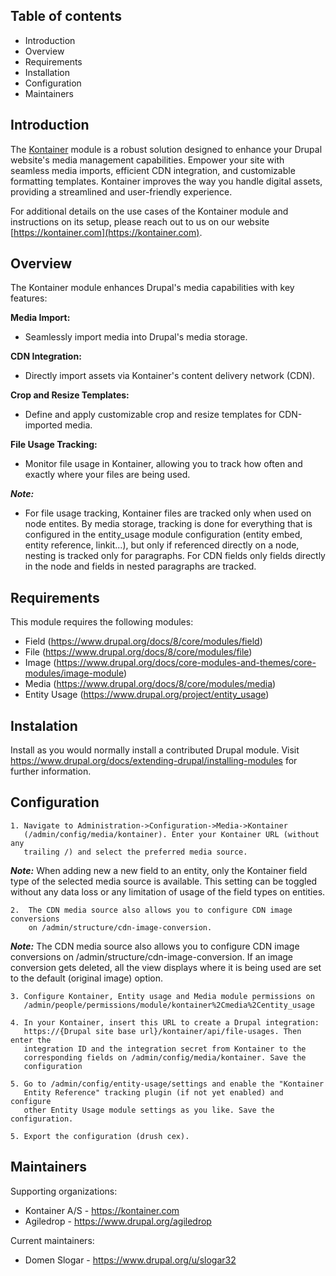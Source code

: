 ## Table of contents

* Introduction
* Overview
* Requirements
* Installation
* Configuration
* Maintainers


## Introduction

The [Kontainer](https://kontainer.com) module is a robust solution designed to
enhance your Drupal website's media management capabilities. Empower your site
with seamless media imports, efficient CDN integration, and customizable
formatting templates. Kontainer improves the way you handle digital assets,
providing a streamlined and user-friendly experience.

For additional details on the use cases of the Kontainer module and instructions
on its setup, please reach out to us on our website
[https://kontainer.com](https://kontainer.com).

## Overview

The Kontainer module enhances Drupal's media capabilities with key features:

**Media Import:**
  - Seamlessly import media into Drupal's media storage.

**CDN Integration:**
  - Directly import assets via Kontainer's content delivery network (CDN).

**Crop and Resize Templates:**
  - Define and apply customizable crop and resize templates for CDN-imported
media.

**File Usage Tracking:**
  - Monitor file usage in Kontainer, allowing you to track how often and exactly
where your files are being used.

***Note:***

- For file usage tracking, Kontainer files are tracked only when used on node
entites. By media storage, tracking is done for everything that is configured
in the entity_usage module configuration (entity embed, entity reference,
linkit...), but only if referenced directly on a node, nesting is tracked only
for paragraphs. For CDN fields only fields directly in the node and fields in
nested paragraphs are tracked.

## Requirements

This module requires the following modules:
* Field (https://www.drupal.org/docs/8/core/modules/field)
* File (https://www.drupal.org/docs/8/core/modules/file)
* Image (https://www.drupal.org/docs/core-modules-and-themes/core-modules/image-module)
* Media (https://www.drupal.org/docs/8/core/modules/media)
* Entity Usage (https://www.drupal.org/project/entity_usage)

## Instalation

Install as you would normally install a contributed Drupal module. Visit
https://www.drupal.org/docs/extending-drupal/installing-modules for further
information.

## Configuration

    1. Navigate to Administration->Configuration->Media->Kontainer
       (/admin/config/media/kontainer). Enter your Kontainer URL (without any
       trailing /) and select the preferred media source.
***Note:***
When adding new a new
field to an entity, only the Kontainer field type of the selected media source
is available. This setting can be toggled without any data loss or any
limitation of usage of the field types on entities.

    2.  The CDN media source also allows you to configure CDN image conversions
        on /admin/structure/cdn-image-conversion.
***Note:***
The CDN media source
also allows you to configure CDN image conversions on
/admin/structure/cdn-image-conversion. If an image conversion gets deleted, all
the view displays where it is being used are set to the default (original image)
option.

    3. Configure Kontainer, Entity usage and Media module permissions on
       /admin/people/permissions/module/kontainer%2Cmedia%2Centity_usage

    4. In your Kontainer, insert this URL to create a Drupal integration:
       https://{Drupal site base url}/kontainer/api/file-usages. Then enter the
       integration ID and the integration secret from Kontainer to the
       corresponding fields on /admin/config/media/kontainer. Save the
       configuration

    5. Go to /admin/config/entity-usage/settings and enable the "Kontainer
       Entity Reference" tracking plugin (if not yet enabled) and configure
       other Entity Usage module settings as you like. Save the configuration.

    5. Export the configuration (drush cex).

## Maintainers

Supporting organizations:
* Kontainer A/S - https://kontainer.com
* Agiledrop - https://www.drupal.org/agiledrop

Current maintainers:
* Domen Slogar - https://www.drupal.org/u/slogar32
